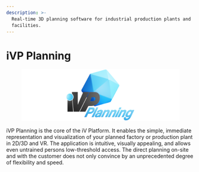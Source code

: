 ```yaml
---
description: >-
  Real-time 3D planning software for industrial production plants and
  facilities.
---
```


# iVP Planning

<figure><img src="../../.gitbook/assets/iVPPlanning_ns.png" alt="Logo iVP Planning"><figcaption></figcaption></figure>

iVP Planning is the core of the iV Platform. It enables the simple, immediate representation and visualization of your planned factory or production plant in 2D/3D and VR. The application is intuitive, visually appealing, and allows even untrained persons low-threshold access. The direct planning on-site and with the customer does not only convince by an unprecedented degree of flexibility and speed.
